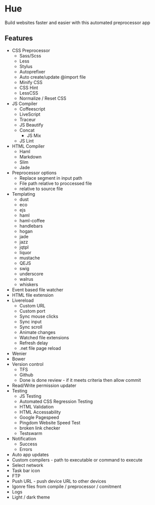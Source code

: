 # Hue
Build websites faster and easier with this automated preprocessor app

## Features

+ CSS Preprocessor
  + Sass/Scss
  + Less
  + Stylus
  + Autoprefixer 
  + Auto create/update @import file
  + Minify CSS
  + CSS Hint
  + LessCSS
  + Normalize / Reset CSS
+ JS Compiler
  + Coffeescript
  + LiveScript
  + Traceur
  + JS Beautify
  + Concat
    + JS Mix
  + JS Lint
+ HTML Compiler
  + Haml
  + Markdown
  + Slim
  + Jade
+ Preprocessor options
  + Replace segment in input path
  + File path relative to proccessed file
  + relative to source file
+ Templating
  + dust
  + eco
  + ejs
  + haml
  + haml-coffee
  + handlebars
  + hogan
  + jade
  + jazz
  + jqtpl
  + liquor
  + mustache
  + QEJS
  + swig
  + underscore
  + walrus
  + whiskers
+ Event based file watcher
+ HTML file extension
+ Livereload
  + Custom URL
  + Custom port
  + Sync mouse clicks
  + Sync input
  + Sync scroll
  + Animate changes
  + Watched file extensions
  + Refresh delay
  + .net file page reload
+ Wenier
+ Bower
+ Version control
  + TFS
  + Github
  + Done is done review - if it meets criteria then allow commit
+ Read/Write permission updater
+ Testing
  + JS Testing
  + Automated CSS Regression Testing
  + HTML Validation
  + HTML Accessability
  + Google Pagespeed
  + Pingdom Website Speed Test
  + broken link checker
  + Testswarm
+ Notification
  + Success
  + Errors
+ Auto app updates
+ Custom compilers - path to executable or command to execute
+ Select network
+ Task bar icon
+ FTP
+ Push URL - push device URL to other devices
+ Igonre files from compile / preprocessor / comitment
+ Logs
+ Light / dark theme
